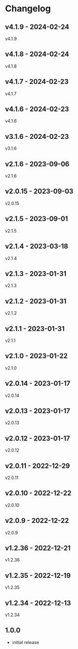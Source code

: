 # Changelog

## v4.1.9 - 2024-02-24

v4.1.9

## v4.1.8 - 2024-02-24

v4.1.8

## v4.1.7 - 2024-02-23

v4.1.7

## v4.1.6 - 2024-02-23

v4.1.6

## v3.1.6 - 2024-02-23

v3.1.6

## v2.1.6 - 2023-09-06

v2.1.6

## v2.0.15 - 2023-09-03

v2.0.15

## v2.1.5 - 2023-09-01

v2.1.5

## v2.1.4 - 2023-03-18

v2.1.4

## v2.1.3 - 2023-01-31

v2.1.3

## v2.1.2 - 2023-01-31

v2.1.2

## v2.1.1 - 2023-01-31

v2.1.1

## v2.1.0 - 2023-01-22

v2.1.0

## v2.0.14 - 2023-01-17

v2.0.14

## v2.0.13 - 2023-01-17

v2.0.13

## v2.0.12 - 2023-01-17

v2.0.12

## v2.0.11 - 2022-12-29

v2.0.11

## v2.0.10 - 2022-12-22

v2.0.10

## v2.0.9 - 2022-12-22

v2.0.9

## v1.2.36 - 2022-12-21

v1.2.36

## v1.2.35 - 2022-12-19

v1.2.35

## v1.2.34 - 2022-12-13

v1.2.34

## 1.0.0

- initial release
